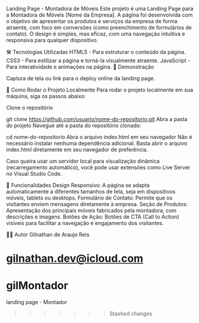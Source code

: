 Landing Page - Montadora de Móveis
Este projeto é uma Landing Page para a Montadora de Móveis [Nome da Empresa]. A página foi desenvolvida com o objetivo de apresentar os produtos e serviços da empresa de forma atraente, com foco em conversões (como preenchimento de formulários de contato). O design é simples, mas eficaz, com uma navegação intuitiva e responsiva para qualquer dispositivo.

🛠️ Tecnologias Utilizadas
HTML5 - Para estruturar o conteúdo da página.
CSS3 - Para estilizar a página e torná-la visualmente atraente.
JavaScript - Para interatividade e animações na página.
📸 Demonstração

Captura de tela ou link para o deploy online da landing page.

🚀 Como Rodar o Projeto Localmente
Para rodar o projeto localmente em sua máquina, siga os passos abaixo:

Clone o repositório

git clone https://github.com/usuario/nome-do-repositorio.git
Abra a pasta do projeto Navegue até a pasta do repositório clonado:

cd nome-do-repositorio
Abra o arquivo index.html em seu navegador
Não é necessário instalar nenhuma dependência adicional. Basta abrir o arquivo index.html diretamente em seu navegador de preferência.

Caso queira usar um servidor local para visualização dinâmica (recarregamento automático), você pode usar extensões como Live Server no Visual Studio Code.

📝 Funcionalidades
Design Responsivo: A página se adapta automaticamente a diferentes tamanhos de tela, seja em dispositivos móveis, tablets ou desktops.
Formulário de Contato: Permite que os visitantes enviem mensagens diretamente à empresa.
Seção de Produtos: Apresentação dos principais móveis fabricados pela montadora, com descrições e imagens.
Botões de Ação: Botões de CTA (Call to Action) visíveis para facilitar a navegação e engajamento dos visitantes.

🧑‍💻 Autor
Gilnathan de Araujo Reis

gilnathan.dev@icloud.com
=======
# gilMontador
 landing page - Montador
>>>>>>> Stashed changes
